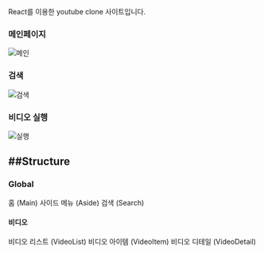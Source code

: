 React를 이용한 youtube clone 사이트입니다.

### 메인페이지

![메인](https://user-images.githubusercontent.com/69961780/113404386-0b37d600-93e3-11eb-8848-1fe744dd4a6d.gif)


### 검색
![검색](https://user-images.githubusercontent.com/69961780/113404555-4df9ae00-93e3-11eb-92cd-9b70ef2b23ab.gif)


### 비디오 실행

![실행](https://user-images.githubusercontent.com/69961780/113404413-17239800-93e3-11eb-920c-e69580272ed7.gif)



##Structure
------------

### Global
홈 (Main)
사이드 메뉴 (Aside)
검색 (Search)

#### 비디오
비디오 리스트 (VideoList)
비디오 아이템 (VideoItem)
비디오 디테일 (VideoDetail)
